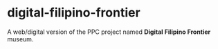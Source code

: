 # digital-filipino-frontier

A web/digital version of the PPC project named __Digital Filipino Frontier__ museum.

##